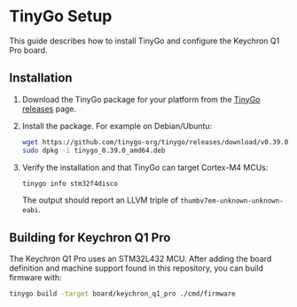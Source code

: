 # TinyGo Setup

This guide describes how to install TinyGo and configure the Keychron Q1 Pro board.

## Installation

1. Download the TinyGo package for your platform from the [TinyGo releases](https://github.com/tinygo-org/tinygo/releases) page.
2. Install the package. For example on Debian/Ubuntu:

   ```sh
   wget https://github.com/tinygo-org/tinygo/releases/download/v0.39.0/tinygo_0.39.0_amd64.deb
   sudo dpkg -i tinygo_0.39.0_amd64.deb
   ```

3. Verify the installation and that TinyGo can target Cortex-M4 MCUs:

   ```sh
   tinygo info stm32f4disco
   ```

   The output should report an LLVM triple of `thumbv7em-unknown-unknown-eabi`.

## Building for Keychron Q1 Pro

The Keychron Q1 Pro uses an STM32L432 MCU. After adding the board definition
and machine support found in this repository, you can build firmware with:

```sh
tinygo build -target board/keychron_q1_pro ./cmd/firmware
```

